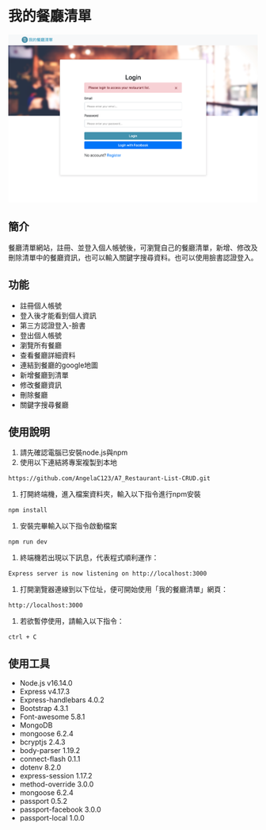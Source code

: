 # 我的餐廳清單
![image](https://github.com/AngelaC123/S3_A1_Restaurant-List-Final/blob/main/public/A1_restaurant-list-final.png)

## 簡介
餐廳清單網站，註冊、並登入個人帳號後，可瀏覽自己的餐廳清單，新增、修改及刪除清單中的餐廳資訊，也可以輸入關鍵字搜尋資料。也可以使用臉書認證登入。

## 功能
* 註冊個人帳號
* 登入後才能看到個人資訊
* 第三方認證登入-臉書
* 登出個人帳號
* 瀏覽所有餐廳
* 查看餐廳詳細資料
* 連結到餐廳的google地圖
* 新增餐廳到清單
* 修改餐廳資訊
* 刪除餐廳
* 關鍵字搜尋餐廳


## 使用說明
1. 請先確認電腦已安裝node.js與npm
1. 使用以下連結將專案複製到本地
```
https://github.com/AngelaC123/A7_Restaurant-List-CRUD.git
```
1. 打開終端機，進入檔案資料夾，輸入以下指令進行npm安裝
```
npm install
```
1. 安裝完畢輸入以下指令啟動檔案
```
npm run dev
```
1. 終端機若出現以下訊息，代表程式順利運作：
```
Express server is now listening on http://localhost:3000
```
1. 打開瀏覽器連線到以下位址，便可開始使用「我的餐廳清單」網頁：
```
http://localhost:3000
```
1. 若欲暫停使用，請輸入以下指令：
```
ctrl + C
```

## 使用工具
* Node.js v16.14.0
* Express v4.17.3
* Express-handlebars 4.0.2
* Bootstrap 4.3.1
* Font-awesome 5.8.1
* MongoDB
* mongoose 6.2.4
* bcryptjs 2.4.3
* body-parser 1.19.2
* connect-flash 0.1.1
* dotenv 8.2.0
* express-session 1.17.2
* method-override 3.0.0
* mongoose 6.2.4
* passport 0.5.2
* passport-facebook 3.0.0
* passport-local 1.0.0





